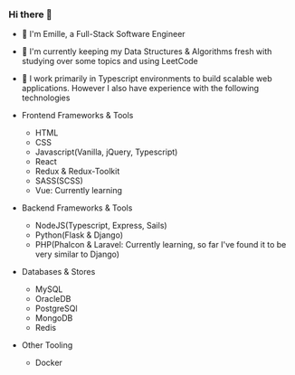 ### Hi there 👋

- :rocket: I'm Emille, a Full-Stack Software Engineer
- :seedling: I'm currently keeping my Data Structures & Algorithms fresh with studying over some topics and using LeetCode  
- :telescope: I work primarily in Typescript environments to build scalable web applications. However I also have experience with the following technologies

- Frontend Frameworks & Tools
  - HTML
  - CSS
  - Javascript(Vanilla, jQuery, Typescript)
  - React
  - Redux & Redux-Toolkit
  - SASS(SCSS)
  - Vue: Currently learning
  
- Backend Frameworks & Tools
  - NodeJS(Typescript, Express, Sails)
  - Python(Flask & Django)
  - PHP(Phalcon & Laravel: Currently learning, so far I've found it to be very similar to Django)

- Databases & Stores
  - MySQL
  - OracleDB
  - PostgreSQl
  - MongoDB
  - Redis

- Other Tooling
  - Docker

<!--
**Emille1723/Emille1723** is a ✨ _special_ ✨ repository because its `README.md` (this file) appears on your GitHub profile.

Here are some ideas to get you started:

- 🔭 I’m currently working on ...
- 🌱 I’m currently learning ...
- 👯 I’m looking to collaborate on ...
- 🤔 I’m looking for help with ...
- 💬 Ask me about ...
- 📫 How to reach me: ...
- 😄 Pronouns: ...
- ⚡ Fun fact: ...
-->
